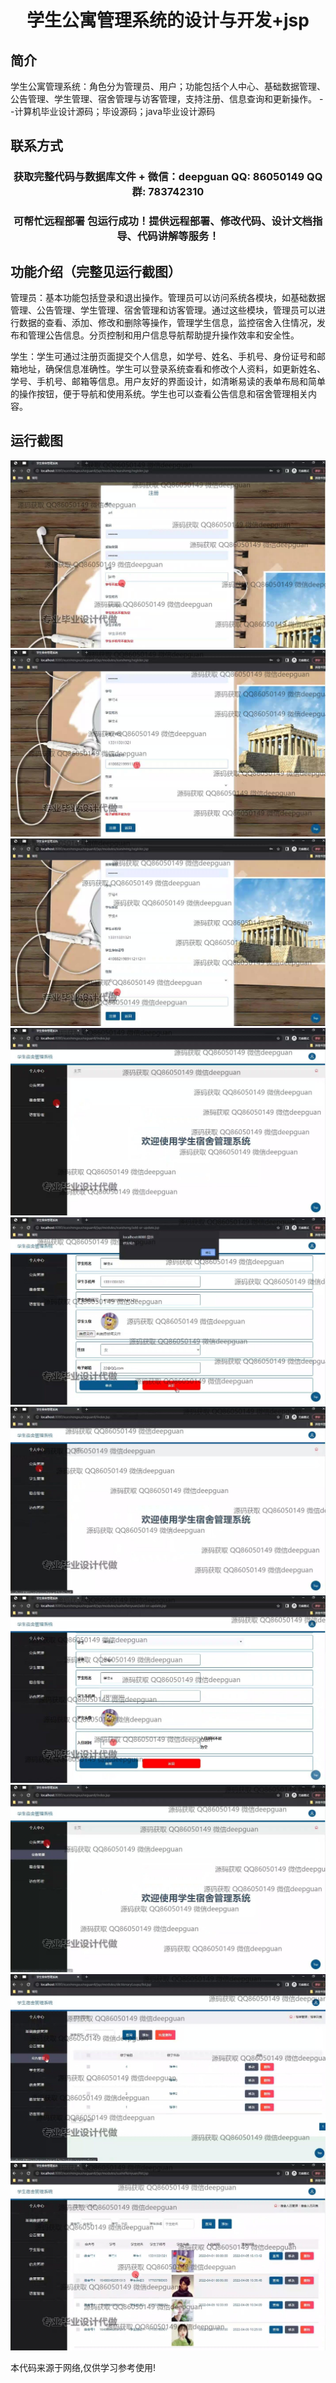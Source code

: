 <p><h1 align="center">学生公寓管理系统的设计与开发+jsp</h1></p>

## 简介
学生公寓管理系统：角色分为管理员、用户；功能包括个人中心、基础数据管理、公告管理、学生管理、宿舍管理与访客管理，支持注册、信息查询和更新操作。    --计算机毕业设计源码；毕设源码；java毕业设计源码


## 联系方式
<p><h3 align="center">获取完整代码与数据库文件 + 微信：deepguan QQ: 86050149 QQ群: 783742310</h3></p>
<p><h3 align="center">可帮忙远程部署 包运行成功！提供远程部署、修改代码、设计文档指导、代码讲解等服务！</h3></p>

## 功能介绍（完整见运行截图）
管理员：基本功能包括登录和退出操作。管理员可以访问系统各模块，如基础数据管理、公告管理、学生管理、宿舍管理和访客管理。通过这些模块，管理员可以进行数据的查看、添加、修改和删除等操作，管理学生信息，监控宿舍入住情况，发布和管理公告信息。分页控制和用户信息导航帮助提升操作效率和安全性。

学生：学生可通过注册页面提交个人信息，如学号、姓名、手机号、身份证号和邮箱地址，确保信息准确性。学生可以登录系统查看和修改个人资料，如更新姓名、学号、手机号、邮箱等信息。用户友好的界面设计，如清晰易读的表单布局和简单的操作按钮，便于导航和使用系统。学生也可以查看公告信息和宿舍管理相关内容。


## 运行截图
![](img/001.jpg)
![](img/002.jpg)
![](img/003.jpg)
![](img/004.jpg)
![](img/005.jpg)
![](img/006.jpg)
![](img/007.jpg)
![](img/008.jpg)
![](img/009.jpg)
![](img/010.jpg)

<p>本代码来源于网络,仅供学习参考使用!</p>
